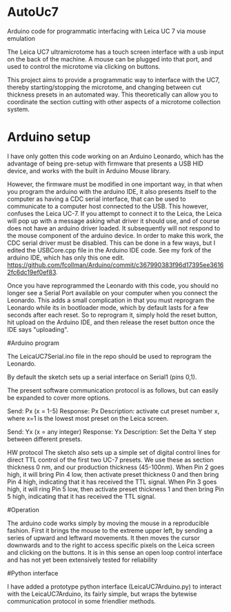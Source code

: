 # AutoUc7
Arduino code for programmatic interfacing with Leica UC 7 via mouse emulation

The Leica UC7 ultramicrotome has a touch screen interface with a usb input on the back of the machine.  A mouse can be plugged into that port, and used to control the microtome via clicking on buttons.  

This project aims to provide a programmatic way to interface with the UC7, thereby starting/stopping the microtome, and changing between cut thickness presets in an automated way.  This theoretically can allow you to coordinate the section cutting with other aspects of a microtome collection system.

# Arduino setup
I have only gotten this code working on an Arduino Leonardo, which has the advantage of being pre-setup with firmware that presents a USB HID device, and works with the built in Arduino Mouse library.

However, the firmware must be modified in one important way, in that when you program the arduino with the arduino IDE, it also presents itself to the computer as having a CDC serial interface, that can be used to communicate to a computer host connected to the USB.  This however, confuses the Leica UC-7.  If you attempt to connect it to the Leica, the Leica will pop up with a message asking what driver it should use, and of course does not have an arduino driver loaded.  It subsequently will not respond to the mouse component of the arduino device.  In order to make this work, the CDC serial driver must be disabled.  This can be done in a few ways, but I edited the USBCore.cpp file in the Arduino IDE code.  See my fork of the arduino IDE, which has only this one edit.
https://github.com/fcollman/Arduino/commit/c367990383f96d17395ee36162fc6dc19ef0ef83. 

Once you have reprogrammed the Leonardo with this code, you should no longer see a Serial Port available on your computer when you connect the Leonardo.  This adds a small complication in that you must reprogram the Leonardo while its in bootloader mode, which by default lasts for a few seconds after each reset.  So to reprogram it, simply hold the reset button, hit upload on the Arduino IDE, and then release the reset button once the IDE says "uploading". 

#Arduino program

The LeicaUC7Serial.ino file in the repo should be used to reprogram the Leonardo.

By default the sketch sets up a serial interface on Serial1 (pins 0,1).

The present software communication protocol is as follows, but can easily be expanded to cover more options.

Send: Px (x = 1-5)
Response: Px
Description: activate cut preset number x, where x=1 is the lowest most preset on the Leica screen.

Send: Yx (x = any integer)
Response: Yx
Description: Set the Delta Y step between different presets. 

HW protocol
The sketch also sets up a simple set of digital control lines for direct TTL control of the first two UC-7 presets.  We use these as section thickness 0 nm, and our production thickness (45-100nm). When Pin 2 goes high, it will bring Pin 4 low, then activate preset thickness 0 and then bring Pin 4 high, indicating that it has received the TTL signal. When Pin 3 goes high, it will ring Pin 5 low, then activate preset thickness 1 and then bring Pin 5 high, indicating that it has received the TTL signal. 

#Operation

The arduino code works simply by moving the mouse in a reproducible fashion.  First it brings the mouse to the extreme upper left, by sending a series of upward and leftward movements.  It then moves the cursor downwards and to the right to access specific pixels on the Leica screen and clicking on the buttons. It is in this sense an open loop control interface and has not yet been extensively tested for reliability

#Python interface

I have added a prototype python interface (LeicaUC7Arduino.py) to interact with the LeicaUC7Arduino, its fairly simple, but wraps the bytewise communication protocol in some friendlier methods. 
